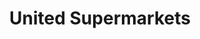 ---
title: "United Supermarkets"
url: /amarillo/united-supermarkets-south-soncy-road/
shop: supermarket
---